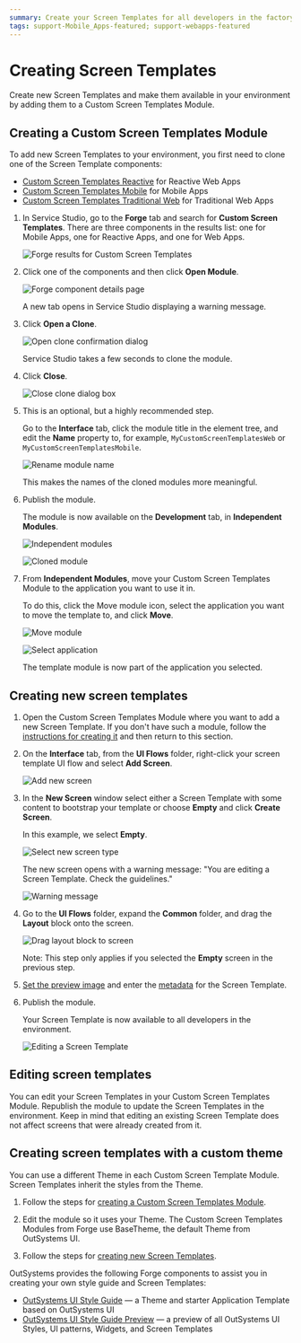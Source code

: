 ```yaml
---
summary: Create your Screen Templates for all developers in the factory.
tags: support-Mobile_Apps-featured; support-webapps-featured
---
```


# Creating Screen Templates

Create new Screen Templates and make them available in your environment by adding them to a Custom Screen Templates Module.

## Creating a Custom Screen Templates Module

To add new Screen Templates to your environment, you first need to clone one of the Screen Template components: 

* [Custom Screen Templates Reactive](https://www.outsystems.com/forge/component-overview/7127/custom-screen-templates-reactive) for Reactive Web Apps
* [Custom Screen Templates Mobile](<https://www.outsystems.com/forge/component-overview/5060/custom-screen-templates-mobile>) for Mobile Apps
* [Custom Screen Templates Traditional Web](<https://www.outsystems.com/forge/component-overview/5089/custom-screen-templates-web>) for Traditional Web Apps

1. In Service Studio, go to the **Forge** tab and search for **Custom Screen Templates**. There are three components in the results list: one for Mobile Apps, one for Reactive Apps, and one for Web Apps.

    ![Forge results for Custom Screen Templates](images/forge-1-ss.png)
    
1. Click one of the components and then click **Open Module**. 
     
    ![Forge component details page](images/forge-2-ss.png)

    A new tab opens in Service Studio displaying a warning message.
     
1. Click **Open a Clone**.

    ![Open clone confirmation dialog](images/forge-3-ss.png)

    Service Studio takes a few seconds to clone the module.

1. Click **Close**.

    ![Close clone dialog box](images/forge-4-ss.png)

1. This is an optional, but a highly recommended step. 

    Go to the **Interface** tab, click the module title in the element tree, and edit the **Name** property to, for example, `MyCustomScreenTemplatesWeb` or `MyCustomScreenTemplatesMobile`. 
    
    ![Rename module name](images/forge-5-ss.png)
    
    This makes the names of the cloned modules more meaningful.

1. Publish the module. 

    The module is now available on the **Development** tab, in **Independent Modules**.

    ![Independent modules](images/forge-6-ss.png)

    ![Cloned module](images/forge-7-ss.png)

1. From **Independent Modules**, move your Custom Screen Templates Module to the application you want to use it in. 

    To do this, click the Move module icon, select the application you want to move the template to, and click **Move**.
    
    ![Move module](images/forge-8-ss.png)
        
    ![Select application](images/forge-9-ss.png)

    The template module is now part of the application you selected.


## Creating new screen templates

1. Open the Custom Screen Templates Module where you want to add a new Screen Template. If you don't have such a module, follow the [instructions for creating it](<#creating-custom-screen-templates-module>) and then return to this section.

1. On the **Interface** tab, from the **UI Flows** folder, right-click your screen template UI flow and select **Add Screen**.

    ![Add new screen](images/forge-10-ss.png)

1. In the **New Screen** window select either a Screen Template with some content to bootstrap your template or choose **Empty** and click **Create Screen**. 

    In this example, we select **Empty**.

    ![Select new screen type](images/forge-11-ss.png)

    The new screen opens with a warning message: "You are editing a Screen Template. Check the guidelines." 

    ![Warning message](images/forge-12-ss.png)

1. Go to the **UI Flows** folder, expand the **Common** folder, and drag the **Layout** block onto the screen.

    ![Drag layout block to screen](images/forge-13-ss.png)

    Note: This step only applies if you selected the **Empty** screen in the previous step.

1. [Set the preview image](<reference-metadata.md#preview-image>) and enter the [metadata](<reference-metadata.md>) for the Screen Template.

1. Publish the module.

    Your Screen Template is now available to all developers in the environment.

    ![Editing a Screen Template](images/forge-14-ss.png)

## Editing screen templates

You can edit your Screen Templates in your Custom Screen Templates Module. Republish the module to update the Screen Templates in the environment. Keep in mind that editing an existing Screen Template does not affect screens that were already created from it.

## Creating screen templates with a custom theme

You can use a different Theme in each Custom Screen Template Module. Screen Templates inherit the styles from the Theme.

1. Follow the steps for [creating a Custom Screen Templates Module](<#creating-custom-screen-templates-module>).

1. Edit the module so it uses your Theme. The Custom Screen Templates Modules from Forge use BaseTheme, the default Theme from OutSystems UI.

1. Follow the steps for [creating new Screen Templates](<#creating-new-screen-templates>).

OutSystems provides the following Forge components to assist you in creating your own style guide and Screen Templates:

* [OutSystems UI Style Guide](<https://www.outsystems.com/forge/Component_Overview.aspx?ProjectId=5119>) — a Theme and starter Application Template based on OutSystems UI
* [OutSystems UI Style Guide Preview](<https://www.outsystems.com/forge/Component_Overview.aspx?ProjectId=5120>) — a preview of all OutSystems UI Styles, UI patterns, Widgets, and Screen Templates
